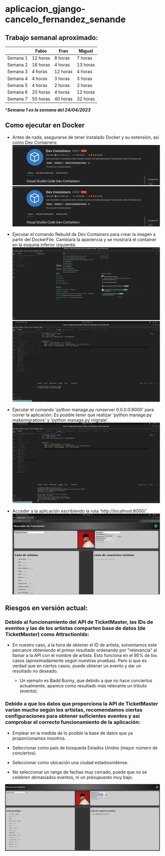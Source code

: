 # aplicacion_gjango-cancelo_fernandez_senande

## Trabajo semanal aproximado:



|         |   Fabio   |    Fran   |  Miguel   |
|---------|-----------|-----------|-----------|
| Semana 1| 12 horas  |  8 horas  |  7 horas  |
| Semana 2| 16 horas  |  4 horas  | 13 horas  |
| Semana 3| 4 horas   | 12 horas  |  4 horas  |
| Semana 4| 4 horas   |  3 horas  |  3 horas  |
| Semana 5| 4 horas   |  2 horas  |  3 horas  |
| Semana 6| 20 horas  |  4 horas  |  12 horas |
| Semana 7| 50 horas  |  40 horas |  32 horas |

**__Semana 1 es la semana del 24/04/2023__*


## Como ejecutar en Docker

+ Antes de nada, asegurarse de tener instalado Docker y su extensión, así como Dev Containers:
![Ejemplo configuración](/app/static/BuscadorConciertos/img/extDocker.png)
![Ejemplo configuración](/app/static/BuscadorConciertos/img/extCont.png)

+ Ejecutar el comando Rebuild de Dev Containers para crear la imagen a partir del DockerFile. Cambiará la apariencia y se mostrará el container en la esquina inferior izquierda.
![Ejemplo configuración](/app/static/BuscadorConciertos/img/rebuilds.png)
![Ejemplo configuración](/app/static/BuscadorConciertos/img/container.png)

+ Ejecutar el comando 'python manage.py runserver 0.0.0.0:8000' para correr la aplicación. Es posible tener que realizar 'python manage.py makemigrations' y 'python manage.py migrate'.
![Ejemplo configuración](/app/static/BuscadorConciertos/img/comando.png)

+ Acceder a la aplicación escribiendo la ruta 'http://localhost:8000/'.
![Ejemplo configuración](/app/static/BuscadorConciertos/img/ruta.png)


## Riesgos en versión actual:

### Debido al funcionamiento del API de TicketMaster, las IDs de eventos y las de los artistas comparten base de datos (de TicketMaster) como AttractionIds: 

+ En nuestro caso, a la hora de obtener el ID de artista, solventamos este percance obteniendo el primer resultado ordenando por "relevancia" al llamar a la API con el nombre de artista. Esto funciona en el 95% de los casos (aproximadamente según nuestras pruebas). Pero sí que es verdad que en ciertos casos, puede obtener un evento y dar un resultado no deseado.

    * Un ejemplo es Badd Bunny, que debido a que no hace conciertos actualmente, aparece como resultado más relevante un tributo (evento).


### Debido a que los datos que proporciona la API de TicketMaster varían mucho según los artistas, recomendamos ciertas configuraciones para obtener suficientes eventos y así comprobar el correcto funcionamiento de la aplicación:

+ Emplear en la medida de lo posible la base de datos que ya proporcionamos nosotros.

+ Seleccionar como país de búsqueda Estados Unidos (mayor número de conciertos).

+ Seleccionar como ubicación una ciudad estadounidense.

+ No seleccionar un rango de fechas muy cerrado, puede que no se celebren demasiados eventos, ni un presupuesto muy bajo.

![Ejemplo configuración](/app/static/BuscadorConciertos/img/ej.png)
	 


